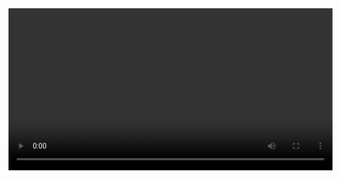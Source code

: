 <video width="640" height="320" controls>
  <source src="https://mtdcmz.github.io/blog/post/res/1/1.mp4" type="video/mp4">
  您的浏览器不支持 video 标签。
</video>